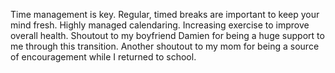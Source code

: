 Time management is key.
Regular, timed breaks are important to keep your mind fresh.
Highly managed calendaring.
Increasing exercise to improve overall health.
Shoutout to my boyfriend Damien for being a huge support to me through this transition.
Another shoutout to my mom for being a source of encouragement while I returned to school.
